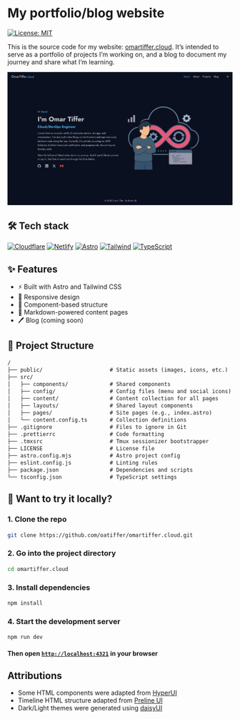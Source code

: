 # My portfolio/blog website

[![License: MIT](https://img.shields.io/github/license/oatiffer/omartiffer.cloud)](LICENSE)

This is the source code for my website: [omartiffer.cloud](https://omartiffer.cloud). It’s intended to serve as a portfolio of projects I’m working on, and a blog to document my journey and share what I’m learning.

![Screenshot of omartiffer.cloud homepage](src/assets/images/screenshot.png)

## 🛠️ Tech stack

[![Cloudflare](https://img.shields.io/badge/cloudflare-%20domain%20hosting-grey?labelColor=F96702&style=for-the-badge&logo=cloudflare&logoColor=white)](https://www.cloudflare.com/)
[![Netlify](https://img.shields.io/badge/netlify-%20static%20site%20hosting-grey?labelColor=00C7B7&style=for-the-badge&logo=netlify&logoColor=white)](https://www.netlify.com/)
[![Astro](https://img.shields.io/badge/astro-grey?labelColor=BC52EE&style=for-the-badge&logo=astro&logoColor=white)](https://astro.build)
[![Tailwind](https://img.shields.io/badge/tailwind-grey?labelColor=06B6D4&style=for-the-badge&logo=tailwindcss&logoColor=white)](https://tailwindcss.com/)
[![TypeScript](https://img.shields.io/badge/typescript-grey?labelColor=3178C6&style=for-the-badge&logo=typescript&logoColor=white)](https://www.typescriptlang.org/)

## ✨ Features

- ⚡ Built with Astro and Tailwind CSS
- 📱 Responsive design
- 🧩 Component-based structure
- 📝 Markdown-powered content pages
- 🖊️ Blog (coming soon)

## 📂 Project Structure

```text
/
├── public/                     # Static assets (images, icons, etc.)
├── src/
│   ├── components/             # Shared components
│   ├── config/                 # Config files (menu and social icons)
│   ├── content/                # Content collection for all pages
│   ├── layouts/                # Shared layout components
│   ├── pages/                  # Site pages (e.g., index.astro)
│   └── content.config.ts       # Collection definitions
├── .gitignore                  # Files to ignore in Git
├── .prettierrc                 # Code formatting
├── .tmxsrc                     # Tmux sessionizer bootstrapper
├── LICENSE                     # License file
├── astro.config.mjs            # Astro project config
├── eslint.config.js            # Linting rules
├── package.json                # Dependencies and scripts
└── tsconfig.json               # TypeScript settings
```

## 🚀 Want to try it locally?

### 1. Clone the repo

```bash
git clone https://github.com/oatiffer/omartiffer.cloud.git
```

### 2. Go into the project directory

```bash
cd omartiffer.cloud
```

### 3. Install dependencies

```bash
npm install
```

### 4. Start the development server

```bash
npm run dev
```

#### Then open [`http://localhost:4321`](http://localhost:4321) in your browser

## Attributions

- Some HTML components were adapted from [HyperUI](https://www.hyperui.dev/)
- Timeline HTML structure adapted from [Preline UI](https://www.preline.co/)
- Dark/Light themes were generated using [daisyUI](https://daisyui.com/theme-generator)
